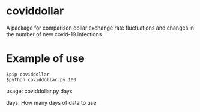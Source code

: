# coviddollar

A package for comparison dollar exchange rate fluctuations and changes in the number of new covid-19 infections

# Example of use
```
$pip coviddollar
$python coviddollar.py 100
```

usage: coviddollar.py days

days: How many days of data to use

